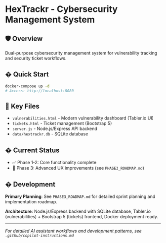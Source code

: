 # HexTrackr - Cybersecurity Management System

## 🛡️ Overview
Dual-purpose cybersecurity management system for vulnerability tracking and security ticket workflows.

## � Quick Start
```bash
docker-compose up -d
# Access: http://localhost:8080
```

## 📁 Key Files
- `vulnerabilities.html` - Modern vulnerability dashboard (Tabler.io UI)
- `tickets.html` - Ticket management (Bootstrap 5)
- `server.js` - Node.js/Express API backend
- `data/hextrackr.db` - SQLite database

## � Current Status
- ✅ Phase 1-2: Core functionality complete
- 🔄 Phase 3: Advanced UX improvements (see `PHASE3_ROADMAP.md`)

## � Development
**Primary Planning**: See `PHASE3_ROADMAP.md` for detailed sprint planning and implementation roadmap.

**Architecture**: Node.js/Express backend with SQLite database, Tabler.io (vulnerabilities) + Bootstrap 5 (tickets) frontend, Docker deployment ready.

---
*For detailed AI assistant workflows and development patterns, see `.github/copilot-instructions.md`*
